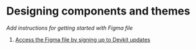 # Designing components and themes

_Add instructions for getting started with Figma file_

1. [Access the Figma file by signing up to Devkit updates](https://link.archetypethemes.co/GhCsDk)
